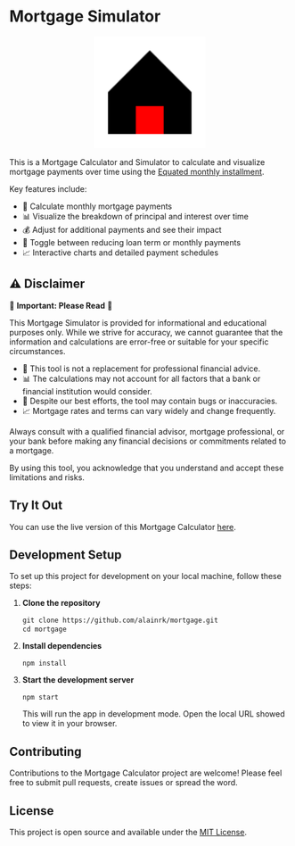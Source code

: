 # Mortgage Simulator

<p align="center">
  <img src="public/icon.svg" alt="Mortgage Calculator Logo" width="200" height="200">
</p>

This is a Mortgage Calculator and Simulator to calculate and visualize mortgage payments over time using the [Equated monthly installment](https://en.wikipedia.org/wiki/Equated_monthly_installment).

Key features include:

- 🧮 Calculate monthly mortgage payments
- 📊 Visualize the breakdown of principal and interest over time
- 💰 Adjust for additional payments and see their impact
- 🔄 Toggle between reducing loan term or monthly payments
- 📈 Interactive charts and detailed payment schedules

## ⚠️ Disclaimer

🚨 **Important: Please Read** 🚨

This Mortgage Simulator is provided for informational and educational purposes only. While we strive for accuracy, we cannot guarantee that the information and calculations are error-free or suitable for your specific circumstances.

- 🏦 This tool is not a replacement for professional financial advice.
- 📊 The calculations may not account for all factors that a bank or financial institution would consider.
- 🐛 Despite our best efforts, the tool may contain bugs or inaccuracies.
- 📈 Mortgage rates and terms can vary widely and change frequently.

Always consult with a qualified financial advisor, mortgage professional, or your bank before making any financial decisions or commitments related to a mortgage.

By using this tool, you acknowledge that you understand and accept these limitations and risks.

## Try It Out

You can use the live version of this Mortgage Calculator [here](https://mortgage.alaindichiappari.dev/).

## Development Setup

To set up this project for development on your local machine, follow these steps:

1. **Clone the repository**

   ```
   git clone https://github.com/alainrk/mortgage.git
   cd mortgage
   ```

2. **Install dependencies**

   ```
   npm install
   ```

3. **Start the development server**

   ```
   npm start
   ```

   This will run the app in development mode. Open the local URL showed to view it in your browser.

## Contributing

Contributions to the Mortgage Calculator project are welcome! Please feel free to submit pull requests, create issues or spread the word.

## License

This project is open source and available under the [MIT License](LICENSE).

